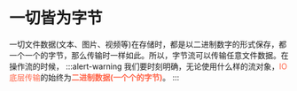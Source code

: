 # 一切皆为字节
一切文件数据(文本、图片、视频等)在存储时，都是以二进制数字的形式保存，都一个一个的字节，那么传输时一样如此。所以，字节流可以传输任意文件数据。在操作流的时候，
:::alert-warning
我们要时刻明确，无论使用什么样的流对象，<font color=tomato>IO底层传输</font>的始终为<font color=tomato>**二进制数据(一个个的字节)**</font>。
:::